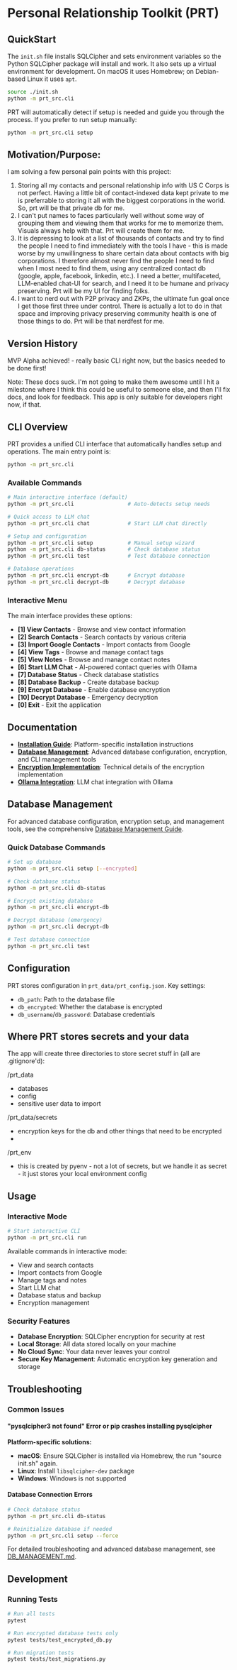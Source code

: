 # Personal Relationship Toolkit (PRT)

## QuickStart

The `init.sh` file installs SQLCipher and sets environment variables so the Python SQLCipher package will install and work.
It also sets up a virtual environment for development. On macOS it uses Homebrew; on Debian-based Linux it uses `apt`.

```bash
source ./init.sh
python -m prt_src.cli
```

PRT will automatically detect if setup is needed and guide you through the process. If you prefer to run setup manually:

```bash
python -m prt_src.cli setup
```

## Motivation/Purpose: 

I am solving a few personal pain points with this project:

1) Storing all my contacts and personal relationship info with US C Corps is not perfect.  Having a little bit of contact-indexed data kept private to me is preferrable to storing it all with the biggest corporations in the world.  So, prt will be that private db for me.
2) I can't put names to faces particularly well without some way of grouping them and viewing them that works for me to memorize them.  Visuals always help with that.  Prt will create them for me.
3) It is depressing to look at a list of thousands of contacts and try to find the people I need to find immediately with the tools I have - this is made worse by my unwillingness to share certain data about contacts with big corporations.  I therefore almost never find the people I need to find when I most need to find them, using any centralized contact db (google, apple, facebook, linkedin, etc.).  I need a better, multifaceted, LLM-enabled chat-UI for search, and I need it to be humane and privacy preserving.  Prt will be my UI for finding folks.
4) I want to nerd out with P2P privacy and ZKPs, the ultimate fun goal once I get those first three under control.  There is actually a lot to do in that space and improving privacy preserving community health is one of those things to do.  Prt will be that nerdfest for me. 

## Version History

MVP Alpha achieved! - really basic CLI right now, but the basics needed to be done first!

Note: These docs suck.  I'm not going to make them awesome until I hit a milestone where I think this could be useful to someone else, and then I'll fix docs, and look for feedback.  This app is only suitable for developers right now, if that.

## CLI Overview

PRT provides a unified CLI interface that automatically handles setup and operations. The main entry point is:

```bash
python -m prt_src.cli
```

### Available Commands

```bash
# Main interactive interface (default)
python -m prt_src.cli                 # Auto-detects setup needs

# Quick access to LLM chat
python -m prt_src.cli chat            # Start LLM chat directly

# Setup and configuration
python -m prt_src.cli setup           # Manual setup wizard
python -m prt_src.cli db-status       # Check database status
python -m prt_src.cli test            # Test database connection

# Database operations  
python -m prt_src.cli encrypt-db      # Encrypt database
python -m prt_src.cli decrypt-db      # Decrypt database
```

### Interactive Menu

The main interface provides these options:
- **[1] View Contacts** - Browse and view contact information
- **[2] Search Contacts** - Search contacts by various criteria  
- **[3] Import Google Contacts** - Import contacts from Google
- **[4] View Tags** - Browse and manage contact tags
- **[5] View Notes** - Browse and manage contact notes
- **[6] Start LLM Chat** - AI-powered contact queries with Ollama
- **[7] Database Status** - Check database statistics
- **[8] Database Backup** - Create database backup
- **[9] Encrypt Database** - Enable database encryption
- **[10] Decrypt Database** - Emergency decryption
- **[0] Exit** - Exit the application


## Documentation

- **[Installation Guide](docs/INSTALL.md)**: Platform-specific installation instructions
- **[Database Management](docs/DB_MANAGEMENT.md)**: Advanced database configuration, encryption, and CLI management tools
- **[Encryption Implementation](docs/ENCRYPTION_IMPLEMENTATION.md)**: Technical details of the encryption implementation
- **[Ollama Integration](docs/OLLAMA_INTEGRATION.md)**: LLM chat integration with Ollama

## Database Management

For advanced database configuration, encryption setup, and management tools, see the comprehensive [Database Management Guide](docs/DB_MANAGEMENT.md).

### Quick Database Commands

```bash
# Set up database
python -m prt_src.cli setup [--encrypted]

# Check database status
python -m prt_src.cli db-status

# Encrypt existing database
python -m prt_src.cli encrypt-db

# Decrypt database (emergency)
python -m prt_src.cli decrypt-db

# Test database connection
python -m prt_src.cli test
```

## Configuration

PRT stores configuration in `prt_data/prt_config.json`. Key settings:

- `db_path`: Path to the database file
- `db_encrypted`: Whether the database is encrypted
- `db_username`/`db_password`: Database credentials

## Where PRT stores secrets and your data

The app will create three directories to store secret stuff in (all are .gitignore'd):

/prt_data
- databases
- config
- sensitive user data to import
  
/prt_data/secrets
- encryption keys for the db and other things that need to be encrypted
- 
/prt_env
- this is created by pyenv - not a lot of secrets, but we handle it as secret - it just stores your local environment config

## Usage

### Interactive Mode
```bash
# Start interactive CLI
python -m prt_src.cli run
```

Available commands in interactive mode:
- View and search contacts
- Import contacts from Google
- Manage tags and notes
- Start LLM chat
- Database status and backup
- Encryption management

### Security Features

- **Database Encryption**: SQLCipher encryption for security at rest
- **Local Storage**: All data stored locally on your machine
- **No Cloud Sync**: Your data never leaves your control
- **Secure Key Management**: Automatic encryption key generation and storage

## Troubleshooting

### Common Issues

#### "pysqlcipher3 not found" Error or pip crashes installing pysqlcipher

**Platform-specific solutions:**
- **macOS**: Ensure SQLCipher is installed via Homebrew, the run "source init.sh" again.
- **Linux**: Install `libsqlcipher-dev` package
- **Windows**: Windows is not supported

#### Database Connection Errors
```bash
# Check database status
python -m prt_src.cli db-status

# Reinitialize database if needed
python -m prt_src.cli setup --force
```

For detailed troubleshooting and advanced database management, see [DB_MANAGEMENT.md](docs/DB_MANAGEMENT.md).

## Development

### Running Tests

```bash
# Run all tests
pytest

# Run encrypted database tests only
pytest tests/test_encrypted_db.py

# Run migration tests
pytest tests/test_migrations.py
```



